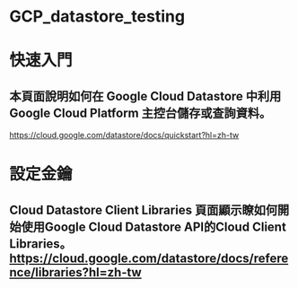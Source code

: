 # GCP_datastore_testing

# 快速入門
## 本頁面說明如何在 Google Cloud Datastore 中利用 Google Cloud Platform 主控台儲存或查詢資料。
https://cloud.google.com/datastore/docs/quickstart?hl=zh-tw


# 設定金鑰
## Cloud Datastore Client Libraries 頁面顯示瞭如何開始使用Google Cloud Datastore API的Cloud Client Libraries。https://cloud.google.com/datastore/docs/reference/libraries?hl=zh-tw
